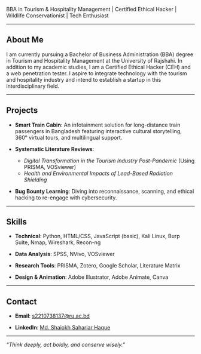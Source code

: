 BBA in Tourism & Hospitality Management | Certified Ethical Hacker | Wildlife Conservationist | Tech Enthusiast

---

## About Me

I am currently pursuing a Bachelor of Business Administration (BBA) degree in Tourism and Hospitality Management at the University of Rajshahi. In addition to my academic studies, I am a Certified Ethical Hacker (CEH) and a web penetration tester. I aspire to integrate technology with the tourism and hospitality industry and intend to establish a startup in this interdisciplinary field.

---

## Projects

- **Smart Train Cabin**: An infotainment solution for long-distance train passengers in Bangladesh featuring interactive cultural storytelling, 360° virtual tours, and multilingual support.

- **Systematic Literature Reviews**:
  - *Digital Transformation in the Tourism Industry Post-Pandemic* (Using PRISMA, VOSviewer)
  - *Health and Environmental Impacts of Lead-Based Radiation Shielding*

- **Bug Bounty Learning**: Diving into reconnaissance, scanning, and ethical hacking to re-engage with cybersecurity.

---

## Skills

- **Technical**: Python, HTML/CSS, JavaScript (basic), Kali Linux, Burp Suite, Nmap, Wireshark, Recon-ng

- **Data Analysis**: SPSS, NVivo, VOSviewer

- **Research Tools**: PRISMA, Zotero, Google Scholar, Literature Matrix

- **Design & Animation**: Adobe Illustrator, Adobe Animate, Canva

---

## Contact

- **Email**: [s2210738137@ru.ac.bd](mailto:s2210738137@ru.ac.bd)

- **LinkedIn**: [Md. Shaiokh Sahariar Haque](https://www.linkedin.com/in/sahariar-haque/)

---

*“Think deeply, act boldly, and conserve wisely.”*
